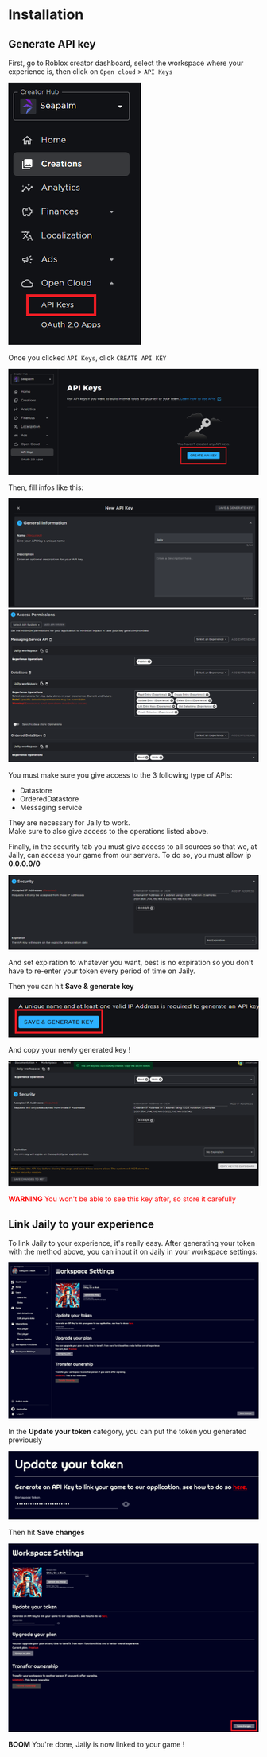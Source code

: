 # Installation

## Generate API key

First, go to Roblox creator dashboard, select the workspace where your experience is, then click on `Open cloud` > `API Keys`

![Click api keys](img/api_keys.png)

Once you clicked `API Keys`, click `CREATE API KEY`

![Create api key](img/create_api_key.png)

Then, fill infos like this:

![General informations](img/general_informations.png)
![Permissions](img/permissions.png)

You must make sure you give access to the 3 following type of APIs:

- Datastore
- OrderedDatastore
- Messaging service

They are necessary for Jaily to work.  
Make sure to also give access to the operations listed above.


Finally, in the security tab you must give access to all sources so that we, at Jaily, can access your game from our servers.
To do so, you must allow ip **0.0.0.0/0**  

![Security](img/security.png)

And set expiration to whatever you want, best is no expiration so you don't have to re-enter your token every period of time on Jaily.

Then you can hit **Save & generate key**

![Save](img/save.png)

And copy your newly generated key !

![Copy key](img/copy_key.png)
<p style="color: red;"><b>WARNING</b> You won't be able to see this key after, so store it carefully</p>

## Link Jaily to your experience

To link Jaily to your experience, it's really easy. After generating your token with the method above, you can input it on Jaily in your workspace settings:

![Settings](img/workspace_settings.png)

In the **Update your token** category, you can put the token you generated previously

![Update token](img/update_token.png)

Then hit **Save changes**

![Update token](img/save_workspace.png)

**BOOM** You're done, Jaily is now linked to your game !